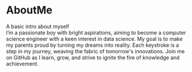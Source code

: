 # AboutMe
A basic intro about myself
<br>
I’m a passionate boy with bright aspirations, aiming to become a computer science engineer with a keen interest in data science. My goal is to make my parents proud by turning my dreams into reality. Each keystroke is a step in my journey, weaving the fabric of tomorrow's innovations. Join me on GitHub as I learn, grow, and strive to ignite the fire of knowledge and achievement.
